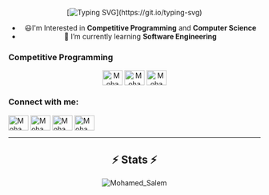 <div align="center">
    
[![Typing SVG](https://readme-typing-svg.demolab.com?font=Fira+Code&size=35&pause=500&color=36BCF7FF&center=true&vCenter=true&width=500&height=70&lines=Hi+There!+👋;I'm+Mohammed+Salem!;+Computer+Science+student;ECPC+Finalist;;)](https://git.io/typing-svg)


- 😃I'm Interested in **Competitive Programming** and **Computer Science**
- 🌱 I’m currently learning **Software Engineering**

<h3 align="left">Competitive Programming</h3>
<p align="left">

<a 
    href="[https://codeforces.com/profile/islam_imad](https://codeforces.com/profile/-SOLOM-)" 
    target="blank"><img align="center" 
    src="https://raw.githubusercontent.com/rahuldkjain/github-profile-readme-generator/master/src/images/icons/Social/codeforces.svg" alt="Mohammed_Salem" 
    height="30" width="40" 
/></a>
<a 
    href="https://atcoder.jp/users/MoSaL" 
    target="blank"><img align="center" 
    src="https://img.atcoder.jp/assets/top/img/logo_bk.svg" 
    alt="Mohammed_Salem" 
    height="30" width="40" 
/></a>
<a href="https://leetcode.com/u/MoSalem_88V/" target="blank">
    <img align="center" 
    src="https://raw.githubusercontent.com/rahuldkjain/github-profile-readme-generator/master/src/images/icons/Social/leet-code.svg" alt="Mohammed_Salem" 
    height="30" width="40"
/></a>
</p>

<h3 align="left">Connect with me:</h3>
<p align="left">
<a  
    href="https://x.com/MoSalem_v" 
    target="blank">
    <img align="center" 
    src="https://raw.githubusercontent.com/rahuldkjain/github-profile-readme-generator/master/src/images/icons/Social/twitter.svg" 
    alt="Mohamed_Salem" 
    height="30" 
    width="40" 
/></a>
<a href="https://www.linkedin.com/in/mohammed-salem-3217b3225/" target="blank">
    <img align="center" 
    src="https://raw.githubusercontent.com/rahuldkjain/github-profile-readme-generator/master/src/images/icons/Social/linked-in-alt.svg" 
    alt="Mohamed_Salem" 
    height="30" width="40" 
/></a>
<a href="https://www.facebook.com/mohammed.salem.512969/" target="blank">
    <img align="center" 
    src="https://raw.githubusercontent.com/rahuldkjain/github-profile-readme-generator/master/src/images/icons/Social/facebook.svg" 
    alt="Mohammed_Salem" 
    height="30" width="40" 
/></a>
    <a href="https://www.instagram.com/m.salem_88v/" target="blank">
    <img align="center" 
    src="https://raw.githubusercontent.com/rahuldkjain/github-profile-readme-generator/master/src/images/icons/Social/instagram.svg" 
    alt="Mohammed_Salem" 
    height="30" width="40" 
/></a>
</p>
<hr/>
<h2 align="center">⚡ Stats ⚡</h2>
<p align="center"><img align="center" src="https://github-readme-streak-stats.herokuapp.com/?user=mohamedsalem21v" alt="Mohamed_Salem" /></p>
